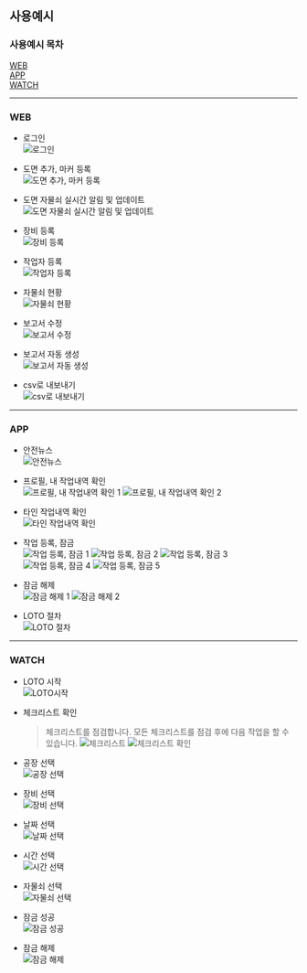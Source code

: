 ## 사용예시

### 사용예시 목차
[WEB](#web)<br>
[APP](#app)<br>
[WATCH](#watch)<br>

---
### WEB
- 로그인<br>
    ![로그인](../docs/images/WEB/로그인.gif)

- 도면 추가, 마커 등록<br>
    ![도면 추가, 마커 등록](../docs/images/WEB/도면추가,%20마커등록.gif)

- 도면 자물쇠 실시간 알림 및 업데이트<br>
    ![도면 자물쇠 실시간 알림 및 업데이트](../docs/images/WEB/도면자물쇠%20실시간%20알림%20및%20업데이트.gif)

- 장비 등록<br>
    ![장비 등록](../docs/images/WEB/장비%20등록.gif)

- 작업자 등록<br>
    ![작업자 등록](../docs/images/WEB/작업자%20등록.gif)

- 자물쇠 현황<br>
    ![자물쇠 현황](../docs/images/WEB/자물쇠%20현황%20보기.gif)

- 보고서 수정<br>
    ![보고서 수정](../docs/images/WEB/보고서%20수정.gif)

- 보고서 자동 생성<br>
    ![보고서 자동 생성](../docs/images/WEB/보고서%20자동%20생성.gif)

- csv로 내보내기<br>
    ![csv로 내보내기](../docs/images/WEB/csv로%20내보내기.gif)

---
### APP
- 안전뉴스<br>
    ![안전뉴스](../docs/images/APP/APP%20(0).jpg)

- 프로필, 내 작업내역 확인<br>
    ![프로필, 내 작업내역 확인 1](../docs/images/APP/Profile%20(1).jpg)
    ![프로필, 내 작업내역 확인 2](../docs/images/APP/Profile%20(2).jpg)

- 타인 작업내역 확인<br>
    ![타인 작업내역 확인](../docs/images/APP/타인%20작업내역%20확인.gif)

- 작업 등록, 잠금<br>
    ![작업 등록, 잠금 1](../docs/images/APP/APP%20(1).jpg)
    ![작업 등록, 잠금 2](../docs/images/APP/APP%20(2).jpg)
    ![작업 등록, 잠금 3](../docs/images/APP/APP%20(3).jpg)
    ![작업 등록, 잠금 4](../docs/images/APP/APP%20(4).jpg)
    ![작업 등록, 잠금 5](../docs/images/APP/APP%20(5).jpg)

- 잠금 해제<br>
    ![잠금 해제 1](../docs/images/APP/LOTO잠금%20-%20열림%20완료.png)
    ![잠금 해제 2](../docs/images/APP/LOTO잠금%20-%20잠금%20완료.png)

- LOTO 절차<br>
    ![LOTO 절차](../docs/images/APP/LOTO%20절차.jpg)

---
### WATCH

- LOTO 시작<br>
    ![LOTO시작](../docs/images/WATCH/WATCH%20초기화면.png)

- 체크리스트 확인<br>
    > 체크리스트를 점검합니다. 모든 체크리스트를 점검 후에 다음 작업을 할 수 있습니다.
    ![체크리스트](../docs/images/WATCH/WATCH%20체크리스트.png)
    ![체크리스트 확인](../docs/images/WATCH/WATCH%20체크리스트%20확인.png)

- 공장 선택<br>
    ![공장 선택](../docs/images/WATCH/WATCH%20공장선택.png)

- 장비 선택<br>
    ![장비 선택](../docs/images/WATCH/WATCH%20장비선택.png)

- 날짜 선택<br>
    ![날짜 선택](../docs/images/WATCH/WATCH%20날짜선택.png)

- 시간 선택<br>
    ![시간 선택](../docs/images/WATCH/WATCH%20시간선택.png)

- 자물쇠 선택<br>
    ![자물쇠 선택](../docs/images/WATCH/WATCH%20자물쇠%20선택.png)

- 잠금 성공<br>
    ![잠금 성공](../docs/images/WATCH/WATCH%20잠금.png)

- 잠금 해제<br>
    ![잠금 해제](../docs/images/WATCH/WATCH%20잠금해제.png)
